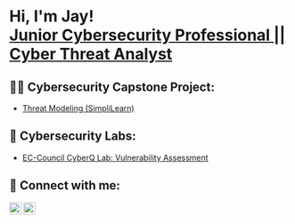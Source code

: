<h1>Hi, I'm Jay! <br/><a href="https://www.linkedin.com/in/jayshrestha55/">Junior Cybersecurity Professional || Cyber Threat Analyst</a></h1>

<h2>👨‍💻 Cybersecurity Capstone Project:</h2>

- [Threat Modeling (SimpliLearn)](https://github.com/Joatjay)

<h2>🧪 Cybersecurity Labs:</h2>

- [EC-Council CyberQ Lab: Vulnerability Assessment](https://github.com/Joatjay)

<h2> 🤳 Connect with me:</h2>

[<img align="left" alt="JayShrestha | Twitter" width="22px" src="https://cdn.jsdelivr.net/npm/simple-icons@v3/icons/twitter.svg" />][twitter]
[<img align="left" alt="JayShrestha | LinkedIn" width="22px" src="https://cdn.jsdelivr.net/npm/simple-icons@v3/icons/linkedin.svg" />][linkedin]


[twitter]: https://twitter.com/jayson081
[linkedin]: https://linkedin.com/in/jayshrestha55

<!--
**Joatjay/Joatjay** is a ✨ _special_ ✨ repository because its `README.md` (this file) appears on your GitHub profile.

Here are some ideas to get you started:

- 🔭 I’m currently working on ...
- 🌱 I’m currently learning ...
- 👯 I’m looking to collaborate on ...
- 🤔 I’m looking for help with ...
- 💬 Ask me about ...
- 📫 How to reach me: ...
- 😄 Pronouns: ...
- ⚡ Fun fact: ...
-->
